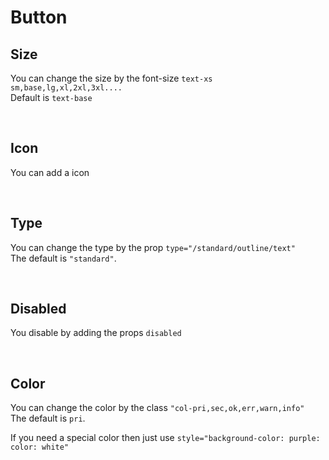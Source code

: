 # Button

## Size

You can change the size by the font-size `text-xs sm,base,lg,xl,2xl,3xl....`<br>
Default is `text-base`


<hhl-live-editor title=""  htmlCode='
<template>
      <div class="flex items-center gap-4 flex-wrap">
            <H_btn class="text-xs"><H_icon-mail color="white" size="1.6em"></H_icon-mail>XS</H_btn>
            <H_btn class="text-sm"><H_icon-mail color="white" size="1.6em"></H_icon-mail>SM</H_btn>
            <H_btn ><H_icon-mail color="white" size="1.6em"></H_icon-mail>Base (Default)</H_btn>
            <H_btn class="text-lg"><H_icon-mail color="white" size="1.6em"></H_icon-mail>LG</H_btn>
            <H_btn class="text-xl"><H_icon-mail color="white" size="1.6em"></H_icon-mail>XL</H_btn>
            <H_btn class="text-2xl"><H_icon-mail color="white" size="1.6em"></H_icon-mail>2xl</H_btn>
            <H_btn class="text-3xl"><H_icon-mail color="white" size="1.6em"></H_icon-mail>3xl</H_btn>
      </div>
</template>
'>
</hhl-live-editor>
<br>

## Icon

You can add a icon <br>

<hhl-live-editor title="" htmlCode='
      <template>
            <div class="flex items-center gap-4 flex-wrap">
            <H_btn><H_icon-mail color="white" size="1.6em"></H_icon-mail>ICON mail</H_btn>
            <H_btn><H_icon-save color="err" size="1.6em"></H_icon-save>ICON save Red</H_btn>
            <H_btn>icon save right <H_icon-save color="white" size="1.6em"></H_icon-save></H_btn>
      </div>
      </template>
'>
</hhl-live-editor>

<br>

## Type

You can change the type by the prop `type="/standard/outline/text"`<br>
The default is `"standard"`.

<hhl-live-editor title="" htmlCode='
      <template>
      <div class="flex items-center gap-4 flex-wrap">
            <H_btn>STANDARD</H_btn>
            <H_btn type="outline" icon="mail">OUTLINE</H_btn>
            <H_btn type="text" icon="mail">TEXT</H_btn>
      </div>
      </template>
'>
</hhl-live-editor>

<br>

## Disabled

You disable by adding the props `disabled`

<hhl-live-editor title="" htmlCode='
      <template>
      <div class="flex items-center gap-4 flex-wrap">
            <H_btn disabled>STANDARD</H_btn>
            <H_btn disabled type="outline">OUTLINE</H_btn>
            <H_btn disabled type="text">TEXT</H_btn>
      </div>
      </template>
'>
</hhl-live-editor>

<br>

## Color

You can change the color by the class `"col-pri,sec,ok,err,warn,info"`<br>
The default is `pri`.<br>

If you need a special color then just use `style="background-color: purple: color: white"`

<hhl-live-editor title="" htmlCode='
      <template>
      <div class="flex items-center gap-4 flex-wrap">
            <H_btn class="col-pri">Primery</H_btn>
            <H_btn class="col-sec">Secondary</H_btn>
            <H_btn class="col-ok">Ok</H_btn>
            <H_btn  class="col-err">Error</H_btn>
            <H_btn  class="col-warn">Warning</H_btn>
            <H_btn  class="col-info">Information</H_btn>
            <H_btn style="background-color: purple; color:white">White</H_btn>
      </div>
      </template>
'>
</hhl-live-editor>

<br>
